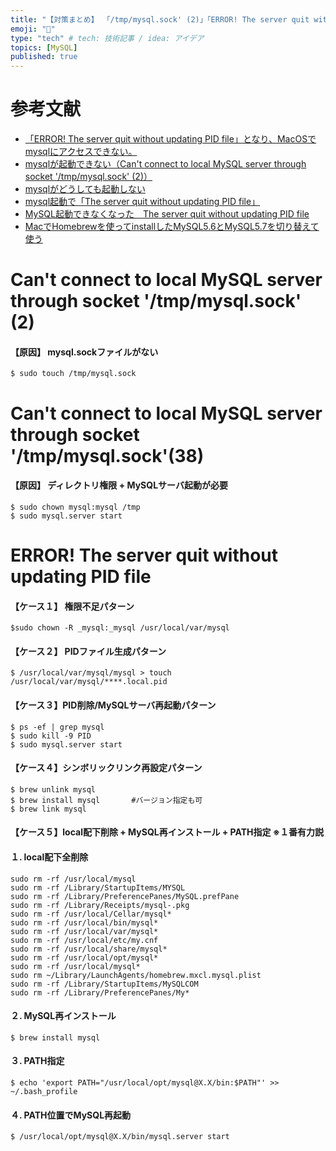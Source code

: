 ```yaml
---
title: "【対策まとめ】 「/tmp/mysql.sock' (2)」「ERROR! The server quit without updating PID file」"
emoji: "🙌"
type: "tech" # tech: 技術記事 / idea: アイデア
topics: [MySQL]
published: true
---
```

# 参考文献
- [「ERROR! The server quit without updating PID file」となり、MacOSでmysqlにアクセスできない。](https://qiita.com/furafura_nau/items/7d8f5370899df125d459)
- [mysqlが起動できない（Can't connect to local MySQL server through socket '/tmp/mysql.sock' (2)）](https://qiita.com/carotene4035/items/e00076fe3990b9178cc0)
- [mysqlがどうしても起動しない](https://qiita.com/_natsu_no_yuki_/items/ae4c94187093e4ab3cdc)
- [mysql起動で「The server quit without updating PID file」](https://qiita.com/mogetarou/items/e34ca51d3756d55d7800)
- [MySQL起動できなくなった　The server quit without updating PID file](https://qiita.com/yuki0208/items/1d5554d98e9ec76084bd)
- [MacでHomebrewを使ってinstallしたMySQL5.6とMySQL5.7を切り替えて使う](https://qiita.com/t_oginogin/items/76ca2b6ce18d53988dc3)

# Can't connect to local MySQL server through socket '/tmp/mysql.sock' (2)

#### 【原因】 mysql.sockファイルがない

```
$ sudo touch /tmp/mysql.sock
```

# Can't connect to local MySQL server through socket '/tmp/mysql.sock'(38)

#### 【原因】 ディレクトリ権限 + MySQLサーバ起動が必要
```
$ sudo chown mysql:mysql /tmp
$ sudo mysql.server start
```

# ERROR! The server quit without updating PID file

#### 【ケース１】 権限不足パターン
```
$sudo chown -R _mysql:_mysql /usr/local/var/mysql
```

#### 【ケース２】 PIDファイル生成パターン
```
$ /usr/local/var/mysql/mysql > touch /usr/local/var/mysql/****.local.pid
```

#### 【ケース３】PID削除/MySQLサーバ再起動パターン
```
$ ps -ef | grep mysql
$ sudo kill -9 PID
$ sudo mysql.server start
```

#### 【ケース４】シンボリックリンク再設定パターン
```
$ brew unlink mysql
$ brew install mysql       #バージョン指定も可
$ brew link mysql
```

#### 【ケース５】local配下削除 + MySQL再インストール + PATH指定  ※１番有力説

#### １. local配下全削除
```
sudo rm -rf /usr/local/mysql
sudo rm -rf /Library/StartupItems/MYSQL
sudo rm -rf /Library/PreferencePanes/MySQL.prefPane
sudo rm -rf /Library/Receipts/mysql-.pkg
sudo rm -rf /usr/local/Cellar/mysql*
sudo rm -rf /usr/local/bin/mysql*
sudo rm -rf /usr/local/var/mysql*
sudo rm -rf /usr/local/etc/my.cnf
sudo rm -rf /usr/local/share/mysql*
sudo rm -rf /usr/local/opt/mysql*
sudo rm -rf /usr/local/mysql*
sudo rm ~/Library/LaunchAgents/homebrew.mxcl.mysql.plist
sudo rm -rf /Library/StartupItems/MySQLCOM
sudo rm -rf /Library/PreferencePanes/My*
```

#### ２. MySQL再インストール
```
$ brew install mysql
```

#### ３. PATH指定
```
$ echo 'export PATH="/usr/local/opt/mysql@X.X/bin:$PATH"' >> ~/.bash_profile
```

#### ４. PATH位置でMySQL再起動　　
```
$ /usr/local/opt/mysql@X.X/bin/mysql.server start
```
